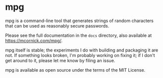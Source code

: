 # mpg

mpg is a command-line tool that generates strings of random characters that can be used as reasonably secure passwords.

Please see the full documentation in the `docs` directory, also available at https://mcornick.com/mpg/.

mpg itself is stable; the experiments I do with building and packaging it are not. If something looks broken, I'm probably working on fixing it; if I don't get around to it, please let me know by filing an issue.

mpg is available as open source under the terms of the MIT License.
